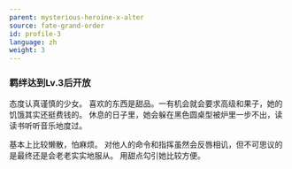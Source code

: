 ```yaml
---
parent: mysterious-heroine-x-alter
source: fate-grand-order
id: profile-3
language: zh
weight: 3
---
```


### 羁绊达到Lv.3后开放

态度认真谨慎的少女。
喜欢的东西是甜品。一有机会就会要求高级和果子，她的饥饿其实还挺费钱的。
休息的日子里，她会躲在黑色圆桌型被炉里一步不出，读读书听听音乐地度过。

基本上比较懒散，怕麻烦。
对他人的命令和指挥虽然会反唇相讥，但不可思议的是最终还是会老老实实地服从。
用甜点勾引她比较方便。
